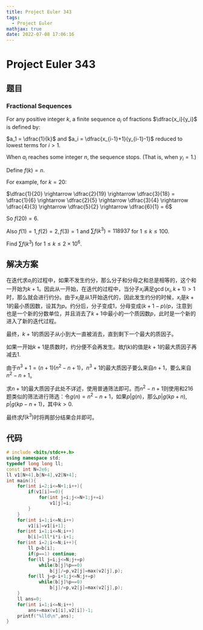 ```yaml
---
title: Project Euler 343
tags:
  - Project Euler
mathjax: true
date: 2022-07-08 17:06:16
---
```


<escape><!-- more --></escape>

# Project Euler 343

## 题目

### Fractional Sequences

For any positive integer $k$, a finite sequence $a_i$ of fractions $\dfrac{x_i}{y_i}$ is defined by:

$a_1 = \dfrac{1}{k}$ and $a_i = \dfrac{x_{i-1}+1}{y_{i-1}-1}$ reduced to lowest terms for $i>1$.

When $a_i$ reaches some integer $n$, the sequence stops. (That is, when $y_i=1$.)

Define $f(k) = n$.

For example, for $k = 20$:

$\dfrac{1}{20} \rightarrow \dfrac{2}{19} \rightarrow \dfrac{3}{18} = \dfrac{1}{6} \rightarrow \dfrac{2}{5} \rightarrow \dfrac{3}{4} \rightarrow \dfrac{4}{3} \rightarrow \dfrac{5}{2} \rightarrow \dfrac{6}{1} = 6$

So $f(20) = 6$.

Also $f(1) = 1, f(2) = 2, f(3) = 1$ and $\sum f(k^3) = 118937$ for $1 \le k \le 100$.

Find $\sum f(k^3)$ for $1 \le k \le 2\times10^6$.

## 解决方案

在迭代求$a_i$的过程中，如果不发生约分，那么分子和分母之和总是相等的，这个和一开始为$k+1$。因此从一开始，在迭代的过程中，当分子$x_i$满足$\gcd(x_i,k+1)>1$时，那么就会进行约分。由于$x_i$是从$1$开始迭代的，因此发生约分的时候，$x_i$是$k+1$的最小质因数，设其为$p$。约分后，分子变成$1$，分母变成$(k+1-p)/p$，注意到也是一个新的分数单位，并且消去了$k+1$中最小的一个质因数$p$，此时是一个新的进入了新的迭代过程。

最终，$k+1$的质因子从小到大一直被消去，直到剩下一个最大的质因子。

如果一开始$k+1$是质数时，约分便不会再发生。故$f(k)$的值是$k+1$的最大质因子再减去$1$.

由于$n^3+1=(n+1)(n^2-n+1)$，$n^3+1$的最大质因子要么来自$n+1$，要么来自$n^2-n+1$。

求$n+1$的最大质因子此处不详述，使用普通筛法即可。而$n^2-n+1$则使用和216题类似的筛法进行筛选：令$g(n)=n^2-n+1$，如果$p|g(n)$，那么$p|g(kp+n),p|g(kp-n+1)$，其中$k>0$.

最终求$f(k^3)$时将两部分结果合并即可。

## 代码

```C++
# include <bits/stdc++.h>
using namespace std;
typedef long long ll;
const int N=2e6;
ll v1[N+4],b[N+4],v2[N+4];
int main(){
    for(int i=2;i<=N+1;i++){
        if(v1[i]==0){
            for(int j=i;j<=N+1;j+=i)
                v1[j]=i;
        }
    }
    for(int i=1;i<=N;i++)
        v1[i]=v1[i+1];
    for(int i=1;i<=N;i++)
        b[i]=1ll*i*i-i+1;
    for(int i=2;i<=N;i++){
        ll p=b[i];
        if(p==1) continue;
        for(ll j=i;j<=N;j+=p)
            while(b[j]%p==0)
                b[j]/=p,v2[j]=max(v2[j],p);
        for(ll j=p-i+1;j<=N;j+=p)
            while(b[j]%p==0)
                b[j]/=p,v2[j]=max(v2[j],p);
    }
    ll ans=0;
    for(int i=1;i<=N;i++)
        ans+=max(v1[i],v2[i])-1;
    printf("%lld\n",ans);
}

```
